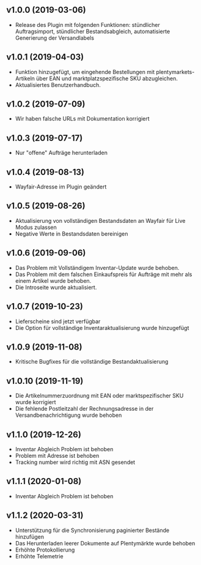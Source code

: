 ﻿
## v1.0.0 (2019-03-06)
- Release des Plugin mit folgenden Funktionen: stündlicher Auftragsimport, stündlicher Bestandsabgleich, automatisierte Generierung der Versandlabels

## v1.0.1 (2019-04-03)
- Funktion hinzugefügt, um eingehende Bestellungen mit plentymarkets-Artikeln über EAN und marktplatzspezifische SKU abzugleichen.
- Aktualisiertes Benutzerhandbuch.

## v1.0.2 (2019-07-09)
- Wir haben falsche URLs mit Dokumentation korrigiert

## v1.0.3 (2019-07-17)
- Nur "offene" Aufträge herunterladen

## v1.0.4 (2019-08-13)
- Wayfair-Adresse im Plugin geändert

## v1.0.5 (2019-08-26)
- Aktualisierung von vollständigen Bestandsdaten an Wayfair für Live Modus zulassen
- Negative Werte in Bestandsdaten bereinigen

## v1.0.6 (2019-09-06)
- Das Problem mit Vollständigem Inventar-Update wurde behoben.
- Das Problem mit dem falschen Einkaufspreis für Aufträge mit mehr als einem Artikel wurde behoben.
- Die Introseite wurde aktualisiert.

## v1.0.7 (2019-10-23)
- Lieferscheine sind jetzt verfügbar
- Die Option für vollständige Inventaraktualisierung wurde hinzugefügt

## v1.0.9 (2019-11-08)
- Kritische Bugfixes für die vollständige Bestandaktualisierung

## v1.0.10 (2019-11-19)
- Die Artikelnummerzuordnung mit EAN oder marktspezifischer SKU wurde korrigiert
- Die fehlende Postleitzahl der Rechnungsadresse in der Versandbenachrichtigung wurde behoben

## v1.1.0 (2019-12-26)
- Inventar Abgleich Problem ist behoben
- Problem mit Adresse ist behoben
- Tracking number wird richtig mit ASN gesendet

## v1.1.1 (2020-01-08)
- Inventar Abgleich Problem ist behoben


## v1.1.2 (2020-03-31)
- Unterstützung für die Synchronisierung paginierter Bestände hinzufügen
- Das Herunterladen leerer Dokumente auf Plentymärkte wurde behoben
- Erhöhte Protokollierung
- Erhöhte Telemetrie
